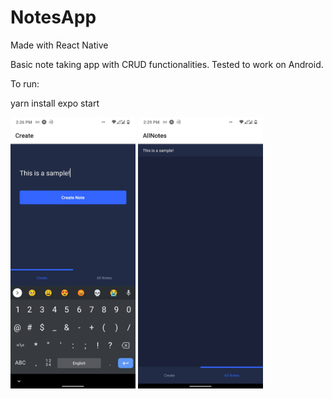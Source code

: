 # NotesApp

Made with React Native

Basic note taking app with CRUD functionalities. Tested to work on Android.

To run: 

yarn install
expo start

<img src="https://github.com/aaronhash/NotesApp/blob/main/samples/adding%20notes.jpg" alt="Adding a Note" width="200"/>

<img src="https://github.com/aaronhash/NotesApp/blob/main/samples/added%20notes.jpg" alt="Added note" width="200">
